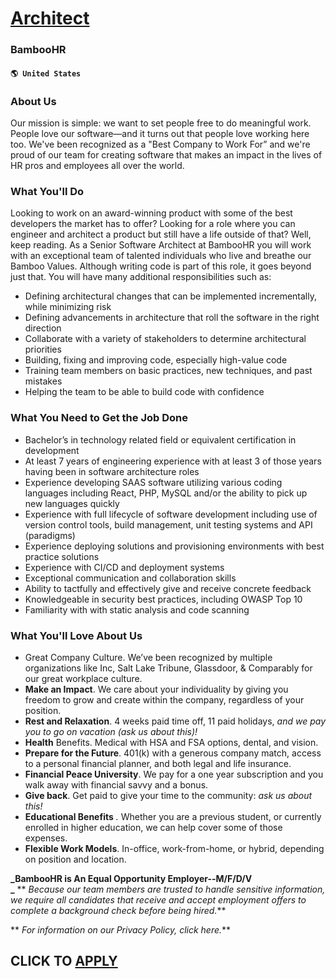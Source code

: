 # [Architect](https://www.remotewlb.com/apply/architect-63955)  
### BambooHR  
#### `🌎 United States`  

### About Us

Our mission is simple: we want to set people free to do meaningful work. People love our software—and it turns out that people love working here too. We've been recognized as a "Best Company to Work For” and we're proud of our team for creating software that makes an impact in the lives of HR pros and employees all over the world.

### What You'll Do

Looking to work on an award-winning product with some of the best developers the market has to offer? Looking for a role where you can engineer and architect a product but still have a life outside of that? Well, keep reading. As a Senior Software Architect at BambooHR you will work with an exceptional team of talented individuals who live and breathe our Bamboo Values. Although writing code is part of this role, it goes beyond just that. You will have many additional responsibilities such as:  

  * Defining architectural changes that can be implemented incrementally, while minimizing risk
  * Defining advancements in architecture that roll the software in the right direction
  * Collaborate with a variety of stakeholders to determine architectural priorities
  * Building, fixing and improving code, especially high-value code
  * Training team members on basic practices, new techniques, and past mistakes
  * Helping the team to be able to build code with confidence

### What You Need to Get the Job Done

  * Bachelor’s in technology related field or equivalent certification in development 
  * At least 7 years of engineering experience with at least 3 of those years having been in software architecture roles
  * Experience developing SAAS software utilizing various coding languages including React, PHP, MySQL and/or the ability to pick up new languages quickly
  * Experience with full lifecycle of software development including use of version control tools, build management, unit testing systems and API (paradigms)
  * Experience deploying solutions and provisioning environments with best practice solutions
  * Experience with CI/CD and deployment systems 
  * Exceptional communication and collaboration skills
  * Ability to tactfully and effectively give and receive concrete feedback
  * Knowledgeable in security best practices, including OWASP Top 10 
  * Familiarity with with static analysis and code scanning 

### What You'll Love About Us

  * Great Company Culture. We’ve been recognized by multiple organizations like Inc, Salt Lake Tribune, Glassdoor, & Comparably for our great workplace culture.
  * **Make an Impact**. We care about your individuality by giving you freedom to grow and create within the company, regardless of your position.
  * **Rest and Relaxation**. 4 weeks paid time off, 11 paid holidays, _and we pay you to go on vacation (ask us about this)!_
  * **Health** Benefits. Medical with HSA and FSA options, dental, and vision.
  * **Prepare for the Future**. 401(k) with a generous company match, access to a personal financial planner, and both legal and life insurance.
  * **Financial Peace University**. We pay for a one year subscription and you walk away with financial savvy and a bonus.
  * **Give back**. Get paid to give your time to the community: _ask us about this!_
  * **Educational Benefits** _._ Whether you are a previous student, or currently enrolled in higher education, we can help cover some of those expenses.
  * **Flexible Work Models**. In-office, work-from-home, or hybrid, depending on position and location.

**_BambooHR is An Equal Opportunity Employer--M/F/D/V  
_** ** _Because our team members are trusted to handle sensitive information, we require all candidates that receive and accept employment offers to complete a background check before being hired._**

 ** _For information on our Privacy Policy, click here._**

  
## CLICK TO [APPLY](https://www.remotewlb.com/apply/architect-63955)

